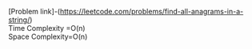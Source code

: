 
[Problem link]-(https://leetcode.com/problems/find-all-anagrams-in-a-string/)  </br>
Time Complexity =O(n) </br>
Space Complexity=O(n)
